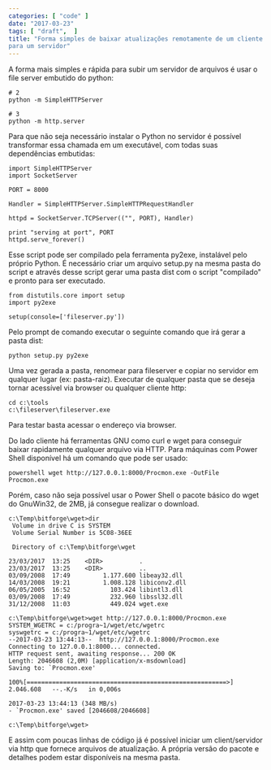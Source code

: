 ```yaml
---
categories: [ "code" ]
date: "2017-03-23"
tags: [ "draft",  ]
title: "Forma simples de baixar atualizações remotamente de um cliente
para um servidor"
---
```

A forma mais simples e rápida para subir um servidor de arquivos é
usar o file server embutido do python:

    # 2
    python -m SimpleHTTPServer
    
    # 3
    python -m http.server

Para que não seja necessário instalar o Python no servidor é possível
transformar essa chamada em um executável, com todas suas dependências
embutidas:

    import SimpleHTTPServer
    import SocketServer
    
    PORT = 8000
    
    Handler = SimpleHTTPServer.SimpleHTTPRequestHandler
    
    httpd = SocketServer.TCPServer(("", PORT), Handler)
    
    print "serving at port", PORT
    httpd.serve_forever()

Esse script pode ser compilado pela ferramenta py2exe, instalável pelo
próprio Python. É necessário criar um arquivo setup.py na mesma pasta
do script e através desse script gerar uma pasta dist com o script
"compilado" e pronto para ser executado.

    from distutils.core import setup
    import py2exe
    
    setup(console=['fileserver.py'])

Pelo prompt de comando executar o seguinte comando que irá gerar a
pasta dist:

    python setup.py py2exe

Uma vez gerada a pasta, renomear para fileserver e copiar no servidor
em qualquer lugar (ex: pasta-raiz). Executar de qualquer pasta que se
deseja tornar acessível via browser ou qualquer cliente http:

    cd c:\tools
    c:\fileserver\fileserver.exe

Para testar basta acessar o endereço via browser.

Do lado cliente há ferramentas GNU como curl e wget para conseguir
baixar rapidamente qualquer arquivo via HTTP. Para máquinas com Power
Shell disponível há um comando que pode ser usado:

    powershell wget http://127.0.0.1:8000/Procmon.exe -OutFile
    Procmon.exe

Porém, caso não seja possível usar o Power Shell o pacote básico do
wget do GnuWin32, de 2MB, já consegue realizar o download.

    c:\Temp\bitforge\wget>dir
     Volume in drive C is SYSTEM
     Volume Serial Number is 5C08-36EE
    
     Directory of c:\Temp\bitforge\wget
    
    23/03/2017  13:25    <DIR>          .
    23/03/2017  13:25    <DIR>          ..
    03/09/2008  17:49         1.177.600 libeay32.dll
    14/03/2008  19:21         1.008.128 libiconv2.dll
    06/05/2005  16:52           103.424 libintl3.dll
    03/09/2008  17:49           232.960 libssl32.dll
    31/12/2008  11:03           449.024 wget.exe
    
    c:\Temp\bitforge\wget>wget http://127.0.0.1:8000/Procmon.exe
    SYSTEM_WGETRC = c:/progra~1/wget/etc/wgetrc
    syswgetrc = c:/progra~1/wget/etc/wgetrc
    --2017-03-23 13:44:13--  http://127.0.0.1:8000/Procmon.exe
    Connecting to 127.0.0.1:8000... connected.
    HTTP request sent, awaiting response... 200 OK
    Length: 2046608 (2,0M) [application/x-msdownload]
    Saving to: `Procmon.exe'
    
    100%[=======================================================>]
    2.046.608   --.-K/s   in 0,006s
    
    2017-03-23 13:44:13 (348 MB/s)
    - `Procmon.exe' saved [2046608/2046608]
    
    c:\Temp\bitforge\wget>

E assim com poucas linhas de código já é possível iniciar um
client/servidor via http que fornece arquivos de atualização. A própria
versão do pacote e detalhes podem estar disponíveis na mesma pasta.

